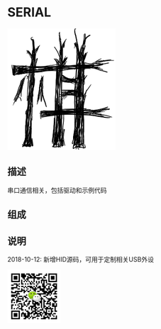 ﻿# SERIAL

[![sites](docs/Qi.png)](http://www.qitas.cn)

## 描述

串口通信相关，包括驱动和示例代码

## 组成



## 说明

2018-10-12: 新增HID源码，可用于定制相关USB外设

[![sites](docs/qitas.png)](http://www.qitas.cn)
